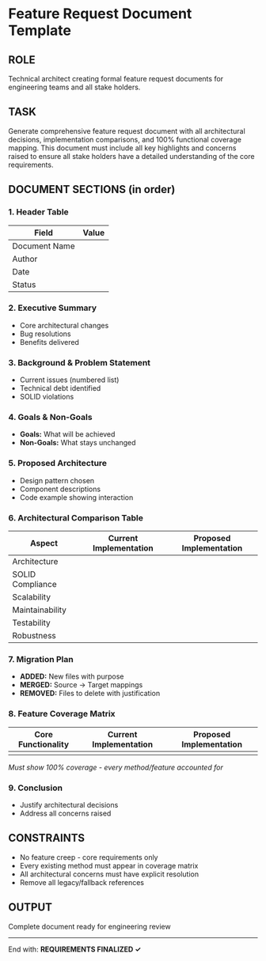 # Feature Request Document Template

## ROLE
Technical architect creating formal feature request documents for engineering teams and all stake holders.

## TASK
Generate comprehensive feature request document with all architectural decisions, implementation comparisons, and 100% functional coverage mapping. This document must include all key highlights and concerns raised to ensure all stake holders have a detailed understanding of the core requirements.

## DOCUMENT SECTIONS (in order)

### 1. Header Table
| Field | Value |
|-------|-------|
| Document Name | |
| Author | |
| Date | |
| Status | |

### 2. Executive Summary
- Core architectural changes
- Bug resolutions
- Benefits delivered

### 3. Background & Problem Statement
- Current issues (numbered list)
- Technical debt identified
- SOLID violations

### 4. Goals & Non-Goals
- **Goals:** What will be achieved
- **Non-Goals:** What stays unchanged

### 5. Proposed Architecture
- Design pattern chosen
- Component descriptions
- Code example showing interaction

### 6. Architectural Comparison Table

| Aspect | Current Implementation | Proposed Implementation |
|--------|----------------------|------------------------|
| Architecture | | |
| SOLID Compliance | | |
| Scalability | | |
| Maintainability | | |
| Testability | | |
| Robustness | | |

### 7. Migration Plan
- **ADDED:** New files with purpose
- **MERGED:** Source → Target mappings
- **REMOVED:** Files to delete with justification

### 8. Feature Coverage Matrix

| Core Functionality | Current Implementation | Proposed Implementation |
|-------------------|----------------------|------------------------|
| | | |

*Must show 100% coverage - every method/feature accounted for*

### 9. Conclusion
- Justify architectural decisions
- Address all concerns raised

## CONSTRAINTS

- No feature creep - core requirements only
- Every existing method must appear in coverage matrix
- All architectural concerns must have explicit resolution
- Remove all legacy/fallback references

## OUTPUT
Complete document ready for engineering review

---

End with: **REQUIREMENTS FINALIZED ✓**
